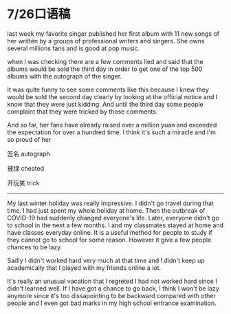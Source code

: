 # 7/26口语稿

last week my favorite singer published her first album with 11 new songs of her written by a groups of professional writers and singers. She owns several millions fans and is good at pop music.

when i was checking there are a few comments lied and said that the albums would be sold the third day in order to get one of the top 500 albums with the autograph of the singer.

It was quite funny to see some comments like this because I knew they would be sold the second day clearly by looking at the official notice and I know that they were just kidding. And until the third day some people complaint that they were tricked by those comments.

And so far, her fans have already raised over a million yuan and exceeded the expectation for over a hundred time. I think it's such a miracle and I'm so proud of her

签名 autograph

被绿 cheated

开玩笑 trick

---

My last winter holiday was really impressive. I didn't go travel during that time. I had just spent my whole holiday at home. Then the outbreak of COVID-19 had suddenly changed everyone's life. Later, everyone didn't go to school in the next a few months. I and my classmates stayed at home and have classes everyday online. It is a useful method for people to study if they cannot go to school for some reason. However it give a few people chances to be lazy.

Sadly I didn't worked hard very much at that time and I didn't keep up academically that I played with my friends online a lot.

It's really an unusual vacation that I regreted I had not worked hard since I didn't learned well. If I have got a chance to go back, I think I won't be lazy anymore since it's too dissapointing to be backward compared with other people and I even got bad marks in my high school entrance examination.